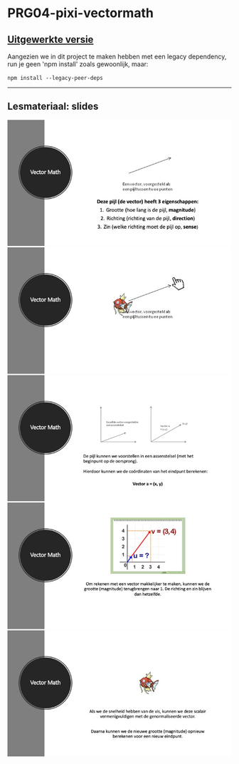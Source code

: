 # PRG04-pixi-vectormath

## [Uitgewerkte versie](https://github.com/HR-CMGT/PRG04-pixi-vectormath-completed)
 
Aangezien we in dit project te maken hebben met een legacy dependency, run je geen 'npm install' zoals gewoonlijk, maar:

```
npm install --legacy-peer-deps
```

---

## Lesmateriaal: slides

![Slide 1](Slide1.jpeg "Vector math slide 1")
![Slide 2](Slide2.jpeg "Vector math slide 2")
![Slide 3](Slide3.jpeg "Vector math slide 3")
![Slide 4](Slide4.jpeg "Vector math slide 4")
![Slide 5](Slide5.jpeg "Vector math slide 5")
